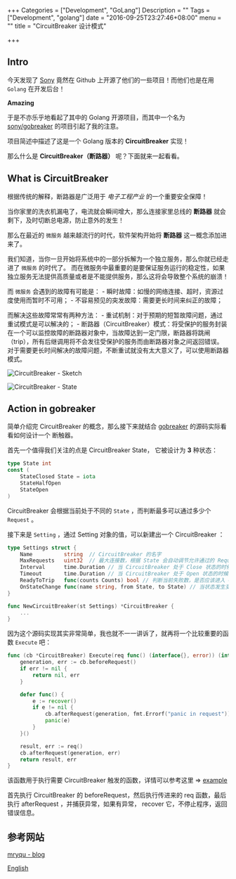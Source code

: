 +++
Categories = ["Development", "GoLang"]
Description = ""
Tags = ["Development", "golang"]
date = "2016-09-25T23:27:46+08:00"
menu = ""
title = "CircuitBreaker 设计模式"

+++

## Intro

今天发现了 [Sony](https://github.com/sony/) 竟然在 Github 上开源了他们的一些项目！而他们也是在用 `Golang` 在开发后台！

**Amazing**

于是不亦乐乎地看起了其中的 Golang 开源项目，而其中一个名为 [sony/gobreaker](https://github.com/sony/gobreaker) 的项目引起了我的注意。

项目简述中描述了这是一个 Golang 版本的 **CircuitBreaker** 实现！

那么什么是 **CircuitBreaker（断路器）** 呢？下面就来一起看看。

## What is CircuitBreaker

根据传统的解释，断路器是广泛用于 *电子工程产业* 的一个重要安全保障！

当你家里的洗衣机漏电了，电流就会瞬间增大，那么连接家里总线的 **断路器** 就会剩下，及时切断总电源，防止意外的发生！

那么在最近的 `微服务` 越来越流行的时代，软件架构开始将 **断路器** 这一概念添加进来了。

我们知道，当你一旦开始将系统中的一部分拆解为一个独立服务，那么你就已经走进了 `微服务` 的时代了。
而在微服务中最重要的是要保证服务运行的稳定性，如果独立服务无法提供高质量或者是不能提供服务，那么这将会导致整个系统的崩溃！

而 `微服务` 会遇到的故障有可能是：
    - 瞬时故障：如慢的网络连接、超时，资源过度使用而暂时不可用；
    - 不容易预见的突发故障：需要更长时间来纠正的故障；

而解决这些故障常常有两种方法：
    - 重试机制：对于预期的短暂故障问题，通过重试模式是可以解决的；
    - 断路器（CircuitBreaker）模式：将受保护的服务封装在一个可以监控故障的断路器对象中，当故障达到一定门限，断路器将跳闸（trip），所有后继调用将不会发往受保护的服务而由断路器对象之间返回错误。对于需要更长时间解决的故障问题，不断重试就没有太大意义了，可以使用断路器模式。

![CircuitBreaker - Sketch](http://martinfowler.com/bliki/images/circuitBreaker/sketch.png?_=0.814744712175792)

![CircuitBreaker - State](http://martinfowler.com/bliki/images/circuitBreaker/state.png?_=0.47541342622693494)

## Action in gobreaker

简单介绍完 CircuitBreaker 的概念，那么接下来就结合 [gobreaker](https://github.com/sony/gobreaker) 的源码实际看看如何设计一个 断触器。

首先一个值得我们关注的点是 CircuitBreaker State， 它被设计为 **3** 种状态：

```go
type State int
const (
    StateClosed State = iota
    StateHalfOpen
    StateOpen
)
```

CircuitBreaker 会根据当前处于不同的 `State` ，而判断最多可以通过多少个 `Request` 。

接下来是 `Setting` ，通过 Setting 对象的值，可以新建出一个 CircuitBreaker ：

```go
type Settings struct {
	Name          string  // CircuitBreaker 的名字
	MaxRequests   uint32  // 最大连接数，根据 State 会自动调节允许通过的 Request 值
	Interval      time.Duration // 当 CircuitBreaker 处于 Close 状态的时候，循环该时间段，清空连接数
	Timeout       time.Duration // 当 CircuitBreaker 处于 Open 状态的时候，如果触发了该超时时间，将它置为 Half-Open
	ReadyToTrip   func(counts Counts) bool // 判断当前失败数，是否应该进入 Close 状态
	OnStateChange func(name string, from State, to State) // 当状态发生变化时候，触发该函数
}

func NewCircuitBreaker(st Settings) *CircuitBreaker {
    ...
}
```

因为这个源码实现其实非常简单，我也就不一一讲诉了，就再将一个比较重要的函数 `Execute` 吧：

```go
func (cb *CircuitBreaker) Execute(req func() (interface{}, error)) (interface{}, error) {
	generation, err := cb.beforeRequest()
	if err != nil {
		return nil, err
	}

	defer func() {
		e := recover()
		if e != nil {
			cb.afterRequest(generation, fmt.Errorf("panic in request"))
			panic(e)
		}
	}()

	result, err := req()
	cb.afterRequest(generation, err)
	return result, err
}
```

该函数用于执行需要 CircuitBreaker 触发的函数，详情可以参考这里 => [example](https://github.com/sony/gobreaker/blob/master/example/http_breaker.go)

首先执行 CircuitBreaker 的 beforeRequest，然后执行传进来的 req 函数，最后执行 afterRequest ，并捕获异常，如果有异常， recover 它，不停止程序，返回错误信息。

## 参考网站

[mryqu - blog](http://blog.sina.com.cn/s/blog_72ef7bea0102vvsn.html)

[English](http://www.cnblogs.com/davidwang456/p/3976607.html)